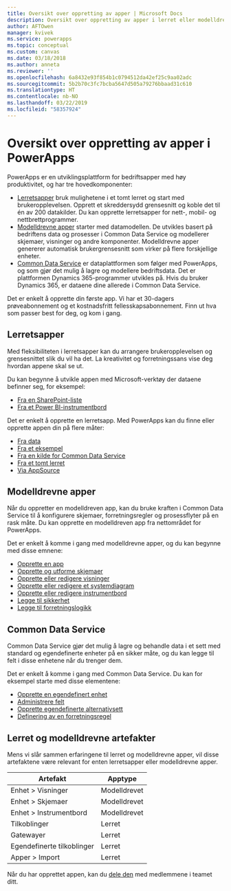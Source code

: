 ```yaml
---
title: Oversikt over oppretting av apper | Microsoft Docs
description: Oversikt over oppretting av apper i lerret eller modelldreven modus med Common Data Service
author: AFTOwen
manager: kvivek
ms.service: powerapps
ms.topic: conceptual
ms.custom: canvas
ms.date: 03/18/2018
ms.author: anneta
ms.reviewer: ''
ms.openlocfilehash: 6a8432e93f854b1c0794512da42ef25c9aa02adc
ms.sourcegitcommit: 5b2b70c3fc7bcba5647d505a79276bbaad31c610
ms.translationtype: HT
ms.contentlocale: nb-NO
ms.lasthandoff: 03/22/2019
ms.locfileid: "58357924"
---
```

# <a name="overview-of-creating-apps-in-powerapps"></a>Oversikt over oppretting av apper i PowerApps

PowerApps er en utviklingsplattform for bedriftsapper med høy produktivitet, og har tre hovedkomponenter:

- [Lerretsapper](canvas-apps/getting-started.md) bruk mulighetene i et tomt lerret og start med brukeropplevelsen. Opprett et skreddersydd grensesnitt og koble det til én av 200 datakilder. Du kan opprette lerretsapper for nett-, mobil- og nettbrettprogrammer.
- [Modelldrevne apper](model-driven-apps/model-driven-app-overview.md) starter med datamodellen. De utvikles basert på bedriftens data og prosesser i Common Data Service og modellerer skjemaer, visninger og andre komponenter. Modelldrevne apper genererer automatisk brukergrensesnitt som virker på flere forskjellige enheter.
- [Common Data Service](common-data-service/data-platform-intro.md) er dataplattformen som følger med PowerApps, og som gjør det mulig å lagre og modellere bedriftsdata. Det er plattformen Dynamics 365-programmer utvikles på. Hvis du bruker Dynamics 365, er dataene dine allerede i Common Data Service.

Det er enkelt å opprette din første app. Vi har et 30-dagers prøveabonnement og et kostnadsfritt fellesskapsabonnement. Finn ut hva som passer best for deg, og kom i gang.

## <a name="canvas-apps"></a>Lerretsapper

Med fleksibiliteten i lerretsapper kan du arrangere brukeropplevelsen og grensesnittet slik du vil ha det. La kreativitet og forretningssans vise deg hvordan appene skal se ut.

Du kan begynne å utvikle appen med Microsoft-verktøy der dataene befinner seg, for eksempel:

- [Fra en SharePoint-liste](canvas-apps/app-from-sharepoint.md#generate-an-app-from-within-sharepoint-online)
- [Fra et Power BI-instrumentbord](canvas-apps/embed-powerapps-powerbi.md)

Det er enkelt å opprette en lerretsapp. Med PowerApps kan du finne eller opprette appen din på flere måter:

- [Fra data](canvas-apps/app-from-sharepoint.md)
- [Fra et eksempel](canvas-apps/open-and-run-a-sample-app.md)
- [Fra en kilde for Common Data Service](canvas-apps/data-platform-create-app.md)
- [Fra et tomt lerret](canvas-apps/data-platform-create-app-scratch.md)
- [Via AppSource](../user/app-source.md)

## <a name="model-driven-apps"></a>Modelldrevne apper

Når du oppretter en modelldreven app, kan du bruke kraften i Common Data Service til å konfigurere skjemaer, forretningsregler og prosessflyter på en rask måte. Du kan opprette en modelldreven app fra nettområdet for PowerApps.

Det er enkelt å komme i gang med modelldrevne apper, og du kan begynne med disse emnene:

- [Opprette en app](https://docs.microsoft.com/dynamics365/customer-engagement/customize/create-edit-app)
- [Opprette og utforme skjemaer](https://docs.microsoft.com/dynamics365/customer-engagement/customize/create-design-forms)
- [Opprette eller redigere visninger](https://docs.microsoft.com/dynamics365/customer-engagement/customize/create-edit-views)
- [Opprette eller redigere et systemdiagram](https://docs.microsoft.com/dynamics365/customer-engagement/customize/create-edit-system-chart)
- [Opprette eller redigere instrumentbord](https://docs.microsoft.com/dynamics365/customer-engagement/customize/create-edit-dashboards)
- [Legge til sikkerhet](https://docs.microsoft.com/dynamics365/customer-engagement/customize/manage-access-apps-security-roles)
- [Legge til forretningslogikk](https://docs.microsoft.com/dynamics365/customer-engagement/customize/guide-staff-through-common-tasks-processes)

## <a name="common-data-service"></a>Common Data Service

Common Data Service gjør det mulig å lagre og behandle data i et sett med standard og egendefinerte enheter på en sikker måte, og du kan legge til felt i disse enhetene når du trenger dem.

Det er enkelt å komme i gang med Common Data Service. Du kan for eksempel starte med disse elementene:

- [Opprette en egendefinert enhet](common-data-service/data-platform-create-entity.md)
- [Administrere felt](common-data-service/data-platform-manage-fields.md)
- [Opprette egendefinerte alternativsett](common-data-service/custom-picklists.md)
- [Definering av en forretningsregel](https://docs.microsoft.com/dynamics365/customer-engagement/customize/create-business-rules-recommendations-apply-logic-form)

## <a name="canvas-and-model-driven-artifacts"></a>Lerret og modelldrevne artefakter

Mens vi slår sammen erfaringene til lerret og modelldrevne apper, vil disse artefaktene være relevant for enten lerretsapper eller modelldrevne apper.

| Artefakt            | Apptype     |
|---------------------|--------------|
| Enhet > Visninger      | Modelldrevet |
| Enhet > Skjemaer      | Modelldrevet |
| Enhet > Instrumentbord | Modelldrevet |
| Tilkoblinger         | Lerret       |
| Gatewayer            | Lerret       |
| Egendefinerte tilkoblinger   | Lerret       |
| Apper > Import       | Lerret       |

Når du har opprettet appen, kan du [dele den](canvas-apps/share-app.md) med medlemmene i teamet ditt.
